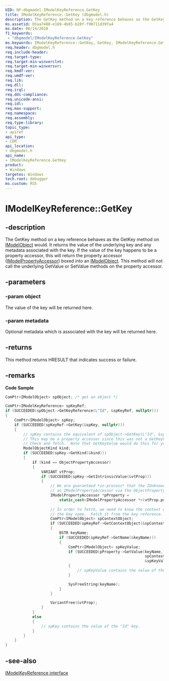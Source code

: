 ```yaml
---
UID: NF:dbgmodel.IModelKeyReference.GetKey
title: IModelKeyReference::GetKey (dbgmodel.h)
description: The GetKey method on a key reference behaves as the GetKey method on IModelObject would.
ms.assetid: b5aa7480-e169-4b85-b20f-f90711d39fa4
ms.date: 08/14/2018
f1_keywords:
 - "dbgmodel/IModelKeyReference.GetKey"
ms.keywords: IModelKeyReference::GetKey, GetKey, IModelKeyReference.GetKey, IModelKeyReference::GetKey, IModelKeyReference.GetKey
req.header: dbgmodel.h
req.include-header:
req.target-type:
req.target-min-winverclnt:
req.target-min-winversvr:
req.kmdf-ver:
req.umdf-ver:
req.lib:
req.dll:
req.irql: 
req.ddi-compliance:
req.unicode-ansi:
req.idl:
req.max-support:
req.namespace:
req.assembly:
req.type-library: 
topic_type: 
- apiref
api_type: 
- COM
api_location: 
- dbgmodel.h
api_name: 
- IModelKeyReference.GetKey
product:
- Windows
targetos: Windows
tech.root: debugger
ms.custom: RS5
---
```


# IModelKeyReference::GetKey

## -description

The GetKey method on a key reference behaves as the GetKey method on [IModelObject](nn-dbgmodel-imodelobject.md) would. It returns the value of the underlying key and any metadata associated with the key. If the value of the key happens to be a property accessor, this will return the property accessor ([IModelPropertyAccessor](nn-dbgmodel-imodelpropertyaccessor.md)) boxed into an [IModelObject](nn-dbgmodel-imodelobject.md). This method will not call the underlying GetValue or SetValue methods on the property accessor. 

## -parameters

### -param object
The value of the key will be returned here.

### -param metadata
Optional metadata which is associated with the key will be returned here.

## -returns
This method returns HRESULT that indicates success or failure.

## -remarks

**Code Sample**

```cpp
ComPtr<IModelObject> spObject; /* get an object */

ComPtr<IModelKeyReference> spKeyRef;
if (SUCCEEDED(spObject->GetKeyReference(L"Id", &spKeyRef, nullptr)))
{
    ComPtr<IModelObject> spKey;
    if (SUCCEEDED(spKeyRef->GetKey(&spKey, nullptr)))
    {
        // spKey contains the equivalent of spObject->GetKey(L"Id", &spKey, nullptr)
        // This may be a property accessor since this was not a GetKeyValue.  
        // Check and fetch.  Note that GetKeyValue would do this for you.
        ModelObjectKind kind;
        if (SUCCEEDED(spKey->GetKind(&kind)))
        {
            if (kind == ObjectPropertyAccessor)
            {
                VARIANT vtProp;
                if (SUCCEEDED(spKey->GetIntrinsicValue(&vtProp)))
                {
                    // We are guaranteed *in-process* that the IUnknown is 
                    // an IModelPropertyAccessor via the ObjectPropertyAccessor
                    IModelPropertyAccessor *pProperty =
                        static_cast<IModelPropertyAccessor *>(vtProp.punkVal);
                    
                    // In order to fetch, we need to know the context object and 
                    // the key name.  Fetch it from the key reference.
                    ComPtr<IModelObject> spContextObject;
                    if (SUCCEEDED(spKeyRef->GetContextObject(&spContextObject)))
                    {
                        BSTR keyName;
                        if (SUCCEEDED(spKeyRef->GetName(&keyName)))
                        {
                            ComPtr<IModelObject> spKeyValue; 
                            if (SUCCEEDED(pProperty->GetValue(keyName,
                                                              spContextObject.Get(),
                                                              &spKeyValue)))
                            {
                                // spKeyValue contains the value of the "Id" key.
                            }

                            SysFreeString(keyName);
                        }
                    }

                    VariantFree(&vtProp);
                }
            }
            else
            {
                // spKey contains the value of the "Id" key.
            }
        }
    }
}
```

## -see-also

[IModelKeyReference interface](nn-dbgmodel-imodelkeyreference.md)
